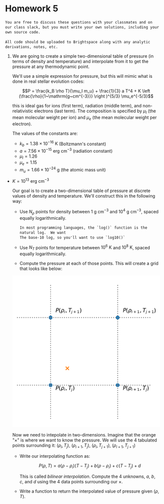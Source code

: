 # Homework 5

```{note}
You are free to discuss these questions with your classmates and on
our class slack, but you must write your own solutions, including your
own source code.

All code should be uploaded to Brightspace along with any analytic
derivations, notes, etc.
```

1. We are going to create a simple two-dimensional table of pressure
   (in terms of density and temperature) and interpolate from it to get the pressure
   at any thermodynamic point.

   We'll use a simple expression for pressure, but this will mimic what is done in
   real stellar evolution codes:

   $$P = \frac{k_B \rho T}{\mu_I m_u} + \frac{1}{3} a T^4 + K \left (\frac{\rho}{1~\mathrm{g~cm^{-3}}} \right )^{5/3} \mu_e^{-5/3}$$

   this is ideal gas for ions (first term), radiation (middle term), and non-relativistic electrons (last term).  The composition is specified by $\mu_I$
   (the mean molecular weight per ion) and $\mu_e$ (the mean molecular weight per electron).


   The values of the constants are:

   * $k_b = 1.38\times 10^{-16}~\mathrm{K}$ (Boltzmann's constant)
   * $a = 7.56\times 10^{-15}~\mathrm{erg~cm^{-3}}$ (radiation constant)
   * $\mu_I = 1.26$
   * $\mu_e = 1.15$
   * $m_u = 1.66\times 10^{-24}~\mathrm{g}$ (the atomic mass unit)
* $K = 10^{13}~\mathrm{erg~cm^{-3}}$

   Our goal is to create a two-dimensional table of pressure at discrete
   values of density and temperature.  We'll construct this in the following way:

   * Use $N_\rho$ points for density between $1~\mathrm{g~cm^{-3}}$ and $10^4~\mathrm{g~cm^{-3}}$, spaced equally logarithmically.

     ```{note}
     In most programming languages, the `log()` function is the natural log.  We want
     The base-10 log, so you'll want to use `log10()`
     ```
     
   * Use $N_T$ points for temperature between $10^6~\mathrm{K}$ and $10^8~\mathrm{K}$,
     spaced equally logarithmically.

   * Compute the pressure at each of those points.  This will create a grid that
     looks like below:

   ![simple 2-d grid showing pressure](bilinear_eos.png)

   Now we need to intepolate in two-dimensions.  Imagine that the orange "$\times$"
   is where we want to know the pressure.  We will use the 4 tabulated points surrounding it: $(\rho_i, T_j)$, $(\rho_{i+1}, T_j)$, $(\rho_i, T_{j+1})$, $(\rho_{i+1}, T_{j+1})$

   * Write our interpolating function as:

     $$P(\rho, T) = a (\rho - \rho_i)(T - T_j) + b (\rho - \rho_i) + c (T - T_j) + d$$

     This is called _bilinear interpolation_.
     Compute the 4 unknowns, $a$, $b$, $c$, and $d$ using the 4 data points surrounding
     our $\times$.

   * Write a function to return the interpolated value of pressure given $(\rho, T)$.
